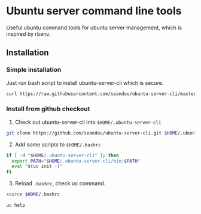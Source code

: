 Ubuntu server command line tools
===================================
Useful ubuntu command tools for ubuntu server management, which is inspired by rbenv.


Installation
-------------

### Simple installation

Just run bash script to install ubuntu-server-cli which is secure.

```bash
curl https://raw.githubusercontent.com/seandou/ubuntu-server-cli/master/netinstall/install | bash && source $HOME/.bashrc
```

### Install from github checkout

1. Check out ubuntu-server-cli into ```$HOME/.ubuntu-server-cli```

```bash
git clone https://github.com/seandou/ubuntu-server-cli.git $HOME/.ubuntu-server-cli
```

2. Add some scripts to ```$HOME/.bashrc```

```bash
if [ -d "$HOME/.ubuntu-server-cli" ]; then
  export PATH="$HOME/.ubuntu-server-cli/bin:$PATH"
  eval "$(uc init -)"
fi
```

3. Reload ```.bashrc```, check uc command.

```bash
source $HOME/.bashrc

uc help
```
